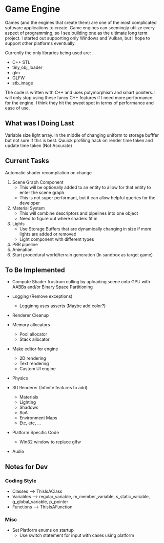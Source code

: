 # Game Engine
Games (and the engines that create them) are one of the most complicated software applications to create.
Game engines can seemingly utilize every aspect of programming, so I see building one as the ultimate long term project.
I started out supporting only Windows and Vulkan, but I hope to support other platforms eventually.

Currently the only libraries being used are:
* C++ STL
* tiny_obj_loader
* glm
* GLFW
* stb_image

The code is written with C++ and uses polymorphism and smart pointers.
I will only stop using these fancy C++ features if I need more performance for the engine.
I think they hit the sweet spot in terms of performance and ease of use.

## What was I Doing Last
Variable size light array. In the middle of changing uniform to storage bufffer but not sure if this is best.
Quuick profiling hack on render time taken and update time taken (Not Accurate)

## Current Tasks
Automatic shader recompliation on change
1. Scene Graph Component
    - This will be optionally added to an entity to allow for that entity to enter the scene graph
    - This is not super performant, but it can allow helpful queries for the developer
2. Material System
    - This will combine descriptors and pipelines into one object
    - Need to figure out where shaders fit in
3. Lights
    - Use Storage Buffers that are dynamically changing in size if more lights are added or removed
    - Light component with different types
4. PBR pipeline
5. Animation
6. Start procedural world/terrain generation (In sandbox as target game)

## To Be Implemented
* Compute Shader frustrum culling by uploading scene onto GPU with AABBs and/or Binary Space Partitioning
* Logging (Remove exceptions)
	* Logginng uses asserts (Maybe add color?)
* Renderer Cleanup
* Memory allocators
	* Pool allocator
	* Stack allocator
* Make editor for engine
	* 2D rendering
	* Text rendering
	* Custom UI engine
* Physics
* 3D Renderer (Infinite features to add)
	* Materials
	* Lighting
	* Shadows
	* SoA
	* Environment Maps
	* Etc, etc, ...

* Platform Specific Code
	* Win32 window to replace glfw
* Audio

## Notes for Dev
### Coding Style
* Classes --> ThisIsAClass
* Variables --> regular_variable, m_member_variable, s_static_variable, g_global_variable, p_pointer
* Functions --> ThisIsAFunction

### Misc
* Set Platform enums on startup
	* Use switch statement for input with cases using platform
